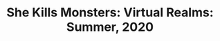 ---
title: "She Kills Monsters: Virtual Realms: Summer, 2020"
description: "This is a short description of the page"
url: /Shows/2020-she-kills-monsters
complete: false
---